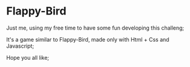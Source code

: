 # Flappy-Bird

Just me, using my free time to have some fun developing this challeng;

It's a game similar to Flappy-Bird, made only with Html + Css and Javascript;

Hope you all like;